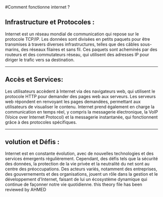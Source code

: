 #Comment fonctionne internet ? 

## Infrastructure et Protocoles : 

Internet est un réseau mondial de communication qui repose sur le protocole TCP/IP. Les données sont divisées en petits paquets pour être transmises à travers diverses infrastructures, telles que des câbles sous-marins, des réseaux filaires et sans fil. Ces paquets sont acheminés par des routeurs et des commutateurs réseau, qui utilisent des adresses IP pour diriger le trafic vers sa destination.

----

## Accès et Services: 

Les utilisateurs accèdent à Internet via des navigateurs web, qui utilisent le protocole HTTP pour demander des pages web aux serveurs. Les serveurs web répondent en renvoyant les pages demandées, permettant aux utilisateurs de visualiser le contenu. Internet prend également en charge la communication en temps réel, y compris la messagerie électronique, la VoIP (Voice over Internet Protocol) et la messagerie instantanée, qui fonctionnent grâce à des protocoles spécifiques.

----

## volution et Défis : 

Internet est en constante évolution, avec de nouvelles technologies et des services émergents régulièrement. Cependant, des défis tels que la sécurité des données, la protection de la vie privée et la neutralité du net sont au centre des préoccupations. Des acteurs variés, notamment des entreprises, des gouvernements et des organisations, jouent un rôle dans la gestion et le développement d'Internet, faisant de lui un écosystème dynamique qui continue de façonner notre vie quotidienne.
this theory file has been reviewed by AHMED 